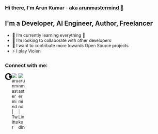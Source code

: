 ### Hi there, I'm **Arun Kumar** - aka [arunmastermind][github] 👋

## I'm a Developer, AI Engineer, Author, Freelancer

- 🌱 I’m currently learning everything 🤣
- 👯 I’m looking to collaborate with other developers
- 🥅 I want to contribute more towards Open Source projects
- ⚡ I play Violen

### Connect with me:

[<img align="left" alt="arunmastermind" width="22px" src="https://raw.githubusercontent.com/iconic/open-iconic/master/svg/globe.svg" />][github]
[<img align="left" alt="arunmastermind | Twitter" width="22px" src="https://cdn.jsdelivr.net/npm/simple-icons@v3/icons/twitter.svg" />][twitter]
[<img align="left" alt="arunmastermind | LinkedIn" width="22px" src="https://cdn.jsdelivr.net/npm/simple-icons@v3/icons/linkedin.svg" />][linkedin]

<br />


[github]: https://github.com/arunmastermind
[twitter]: https://twitter.com/arunmastermind
[youtube]: https://youtube.com/arunmastermind
[instagram]: https://instagram.com/arunmastermind
[linkedin]: https://linkedin.com/in/arunmastermind
